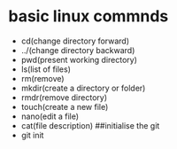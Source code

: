 # basic linux commnds
- cd(change directory forward)
- ../(change directory backward)
- pwd(present working directory)
- ls(list of files)
- rm(remove)
- mkdir(create a directory or folder)
- rmdr(remove directory)
- touch(create a new file)
- nano(edit a file)
- cat(file description)
##initialise the git
- git init

